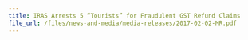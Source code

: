 ```yaml
---
title: IRAS Arrests 5 “Tourists” for Fraudulent GST Refund Claims 
file_url: /files/news-and-media/media-releases/2017-02-02-MR.pdf
---
```

